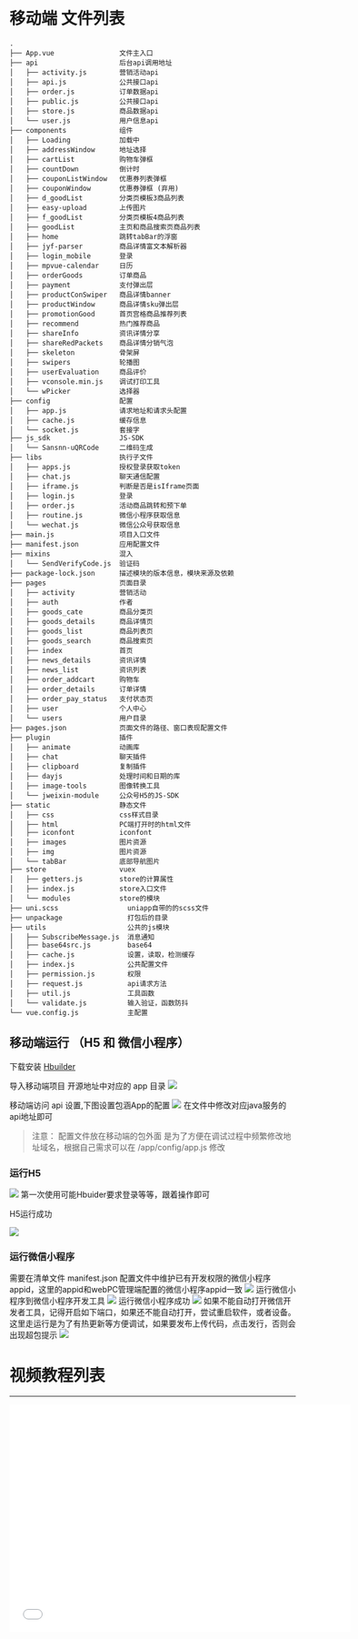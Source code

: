 # 移动端 文件列表
~~~
.
├── App.vue                文件主入口
├── api                    后台api调用地址
│   ├── activity.js        营销活动api
│   ├── api.js             公共接口api
│   ├── order.js           订单数据api
│   ├── public.js          公共接口api
│   ├── store.js           商品数据api
│   └── user.js            用户信息api
├── components             组件
│   ├── Loading            加载中
│   ├── addressWindow      地址选择
│   ├── cartList           购物车弹框
│   ├── countDown          倒计时
│   ├── couponListWindow   优惠券列表弹框
│   ├── couponWindow       优惠券弹框 (弃用)
│   ├── d_goodList         分类页模板3商品列表
│   ├── easy-upload        上传图片    
│   ├── f_goodList         分类页模板4商品列表
│   ├── goodList           主页和商品搜索页商品列表
│   ├── home               跳转tabBar的浮窗
│   ├── jyf-parser         商品详情富文本解析器  
│   ├── login_mobile       登录
│   ├── mpvue-calendar     日历
│   ├── orderGoods         订单商品
│   ├── payment            支付弹出层
│   ├── productConSwiper   商品详情banner
│   ├── productWindow      商品详情sku弹出层 
│   ├── promotionGood      首页宫格商品推荐列表
│   ├── recommend          热门推荐商品
│   ├── shareInfo          资讯详情分享
│   ├── shareRedPackets    商品详情分销气泡
│   ├── skeleton           骨架屏
│   ├── swipers            轮播图
│   ├── userEvaluation     商品评价
│   ├── vconsole.min.js    调试打印工具 
│   └── wPicker            选择器
├── config                 配置
│   ├── app.js             请求地址和请求头配置
│   ├── cache.js           缓存信息
│   └── socket.js          套接字
├── js_sdk                 JS-SDK
│   └── Sansnn-uQRCode     二维码生成
├── libs                   执行子文件     
│   ├── apps.js            授权登录获取token
│   ├── chat.js            聊天通信配置
│   ├── iframe.js          判断是否是isIframe页面
│   ├── login.js           登录
│   ├── order.js           活动商品跳转和预下单
│   ├── routine.js         微信小程序获取信息
│   └── wechat.js          微信公众号获取信息
├── main.js                项目入口文件
├── manifest.json          应用配置文件
├── mixins                 混入
│   └── SendVerifyCode.js  验证码
├── package-lock.json      描述模块的版本信息，模块来源及依赖
├── pages                  页面目录
│   ├── activity           营销活动
│   ├── auth               作者
│   ├── goods_cate         商品分类页
│   ├── goods_details      商品详情页
│   ├── goods_list         商品列表页
│   ├── goods_search       商品搜索页
│   ├── index              首页
│   ├── news_details       资讯详情
│   ├── news_list          资讯列表
│   ├── order_addcart      购物车
│   ├── order_details      订单详情
│   ├── order_pay_status   支付状态页
│   ├── user               个人中心
│   └── users              用户目录
├── pages.json             页面文件的路径、窗口表现配置文件
├── plugin                 插件
│   ├── animate            动画库
│   ├── chat               聊天插件
│   ├── clipboard          复制插件
│   ├── dayjs              处理时间和日期的库
│   ├── image-tools        图像转换工具
│   └── jweixin-module     公众号H5的JS-SDK
├── static                 静态文件
│   ├── css                css样式目录
│   ├── html               PC端打开时的html文件
│   ├── iconfont           iconfont
│   ├── images             图片资源
│   ├── img                图片资源
│   └── tabBar             底部导航图片
├── store                  vuex
│   ├── getters.js         store的计算属性
│   ├── index.js           store入口文件
│   └── modules            store的模块
├── uni.scss                 uniapp自带的的scss文件
├── unpackage                打包后的目录
├── utils                    公共的js模块
│   ├── SubscribeMessage.js  消息通知
│   ├── base64src.js         base64
│   ├── cache.js             设置，读取，检测缓存
│   ├── index.js             公共配置文件
│   ├── permission.js        权限
│   ├── request.js           api请求方法
│   ├── util.js              工具函数
│   └── validate.js          输入验证，函数防抖
└── vue.config.js            主配置
~~~

## 移动端运行 （H5 和 微信小程序）
下载安装 [Hbuilder](https://www.dcloud.io/)

导入移动端项目 开源地址中对应的 app 目录
![](https://gitee.com/xghc/picture/raw/master/img/20211101092846.png)

移动端访问 api 设置,下图设置包涵App的配置
![](https://gitee.com/xghc/picture/raw/master/img/20211101093058.png)
在文件中修改对应java服务的api地址即可

> 注意： 配置文件放在移动端的包外面 是为了方便在调试过程中频繁修改地址域名，根据自己需求可以在 /app/config/app.js 修改

### **运行H5**
![](https://gitee.com/xghc/picture/raw/master/img/h5_chrome.jpg)
第一次使用可能Hbuider要求登录等等，跟着操作即可

H5运行成功

![](https://gitee.com/xghc/picture/raw/master/img/20211101093546.png)

### **运行微信小程序**
需要在清单文件 manifest.json 配置文件中维护已有开发权限的微信小程序appid，这里的appid和webPC管理端配置的微信小程序appid一致
![](https://gitee.com/xghc/picture/raw/master/img/screenshot_1627954225089.png)
运行微信小程序到微信小程序开发工具
![](https://gitee.com/xghc/picture/raw/master/img/screenshot_1627954441599.png)
运行微信小程序成功
![](https://gitee.com/xghc/picture/raw/master/img/screenshot_1627954579617.png)
如果不能自动打开微信开发者工具，记得开启如下端口，如果还不能自动打开，尝试重启软件，或者设备。这里走运行是为了有热更新等方便调试，如果要发布上传代码，点击发行，否则会出现超包提示
![](https://gitee.com/xghc/picture/raw/master/img/screenshot_1627954636514.png)
# **视频教程列表**
*****

<iframe src="//player.bilibili.com/player.html?aid=417665101&bvid=BV17V411J7kY&cid=326210603&page=1" scrolling="no" border="0" frameborder="no" height=400 width=600 framespacing="0" allowfullscreen="true"> </iframe>